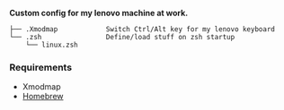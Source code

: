 **Custom config for my lenovo machine at work.**

<!--- Tree block autogenerated by /docgen.py -->
    ├── .Xmodmap            Switch Ctrl/Alt key for my lenovo keyboard
    └── .zsh                Define/load stuff on zsh startup
        └── linux.zsh

### Requirements

- Xmodmap
- [Homebrew](https://brew.sh/)